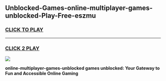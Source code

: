 
## Unblocked-Games-online-multiplayer-games-unblocked-Play-Free-eszmu
<h3>
<a href="https://premium76.site?title=online-multiplayer-games-unblocked&ref=23A">CLICK TO PLAY</a></h3>
<hr>

<h3>
<a href="https://premium76.site?title=online-multiplayer-games-unblocked&ref=23A">CLICK 2 PLAY</a>
  
</h3>

<a href="https://premium76.site?title=online-multiplayer-games-unblocked&ref=23A"><img src="https://clearcache.store/games.png"></a>


**online-multiplayer-games-unblocked games unblocked: Your Gateway to Fun and Accessible Online Gaming**
